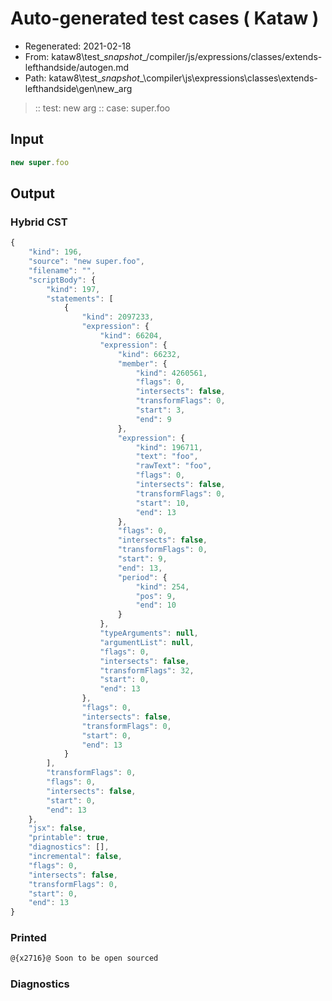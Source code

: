 # Auto-generated test cases ( Kataw )
- Regenerated: 2021-02-18
- From: kataw8\test\__snapshot__/compiler/js/expressions/classes/extends-lefthandside/autogen.md
- Path: kataw8\test\__snapshot__\compiler\js\expressions\classes\extends-lefthandside\gen\new_arg
> :: test: new arg
> :: case: super.foo
## Input

`````js
new super.foo
`````

## Output


### Hybrid CST


```javascript
{
    "kind": 196,
    "source": "new super.foo",
    "filename": "",
    "scriptBody": {
        "kind": 197,
        "statements": [
            {
                "kind": 2097233,
                "expression": {
                    "kind": 66204,
                    "expression": {
                        "kind": 66232,
                        "member": {
                            "kind": 4260561,
                            "flags": 0,
                            "intersects": false,
                            "transformFlags": 0,
                            "start": 3,
                            "end": 9
                        },
                        "expression": {
                            "kind": 196711,
                            "text": "foo",
                            "rawText": "foo",
                            "flags": 0,
                            "intersects": false,
                            "transformFlags": 0,
                            "start": 10,
                            "end": 13
                        },
                        "flags": 0,
                        "intersects": false,
                        "transformFlags": 0,
                        "start": 9,
                        "end": 13,
                        "period": {
                            "kind": 254,
                            "pos": 9,
                            "end": 10
                        }
                    },
                    "typeArguments": null,
                    "argumentList": null,
                    "flags": 0,
                    "intersects": false,
                    "transformFlags": 32,
                    "start": 0,
                    "end": 13
                },
                "flags": 0,
                "intersects": false,
                "transformFlags": 0,
                "start": 0,
                "end": 13
            }
        ],
        "transformFlags": 0,
        "flags": 0,
        "intersects": false,
        "start": 0,
        "end": 13
    },
    "jsx": false,
    "printable": true,
    "diagnostics": [],
    "incremental": false,
    "flags": 0,
    "intersects": false,
    "transformFlags": 0,
    "start": 0,
    "end": 13
}
```

### Printed


```javascript
@{x2716}@ Soon to be open sourced
```

### Diagnostics


```javascript

```

